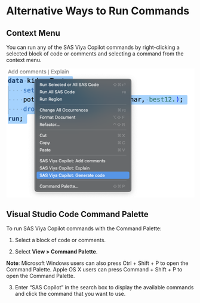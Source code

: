 # Alternative Ways to Run Commands

## Context Menu

You can run any of the SAS Viya Copilot commands by right-clicking a selected block of code or comments and selecting a command from the context menu.

![ContextMenu](/images/ContextMenu-SASLight-Cropped.png)

## Visual Studio Code Command Palette

To run SAS Viya Copilot commands with the Command Palette:

1. Select a block of code or comments.

2. Select **View > Command Palette**.

**Note**: Microsoft Windows users can also press Ctrl + Shift + P to open the Command Palette. Apple OS X users can press Command + Shift + P to open the Command Palette.

3. Enter “SAS Copilot” in the search box to display the available commands and click the command that you want to use.
